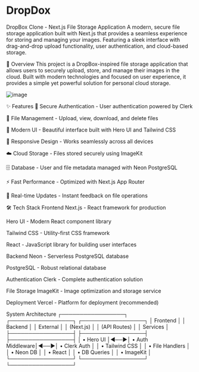 # DropDox



DropBox Clone - Next.js File Storage Application
A modern, secure file storage application built with Next.js that provides a seamless experience for storing and managing your images. Featuring a sleek interface with drag-and-drop upload functionality, user authentication, and cloud-based storage.

🎯 Overview
This project is a DropBox-inspired file storage application that allows users to securely upload, store, and manage their images in the cloud. Built with modern technologies and focused on user experience, it provides a simple yet powerful solution for personal cloud storage.

![image](https://github.com/user-attachments/assets/aa9cec83-5422-4f80-bc53-740963cacb67)

✨ Features
🔐 Secure Authentication - User authentication powered by Clerk

📁 File Management - Upload, view, download, and delete files

🎨 Modern UI - Beautiful interface built with Hero UI and Tailwind CSS

📱 Responsive Design - Works seamlessly across all devices

☁️ Cloud Storage - Files stored securely using ImageKit

🗄️ Database - User and file metadata managed with Neon PostgreSQL

⚡ Fast Performance - Optimized with Next.js App Router

🔄 Real-time Updates - Instant feedback on file operations

🛠️ Tech Stack
Frontend
Next.js - React framework for production

Hero UI - Modern React component library

Tailwind CSS - Utility-first CSS framework

React - JavaScript library for building user interfaces

Backend
Neon - Serverless PostgreSQL database

PostgreSQL - Robust relational database

Authentication
Clerk - Complete authentication solution

File Storage
ImageKit - Image optimization and storage service

Deployment
Vercel - Platform for deployment (recommended)

System Architecture
┌─────────────────┐    ┌─────────────────┐    ┌─────────────────┐
│   Frontend      │    │   Backend       │    │   External      │
│   (Next.js)     │    │   (API Routes)  │    │   Services      │
├─────────────────┤    ├─────────────────┤    ├─────────────────┤
│ • Hero UI       │◄──►│ • Auth Middleware│◄──►│ • Clerk Auth    │
│ • Tailwind CSS  │    │ • File Handlers │    │ • Neon DB       │
│ • React         │    │ • DB Queries    │    │ • ImageKit      │
└─────────────────┘    └─────────────────┘    └─────────────────┘
